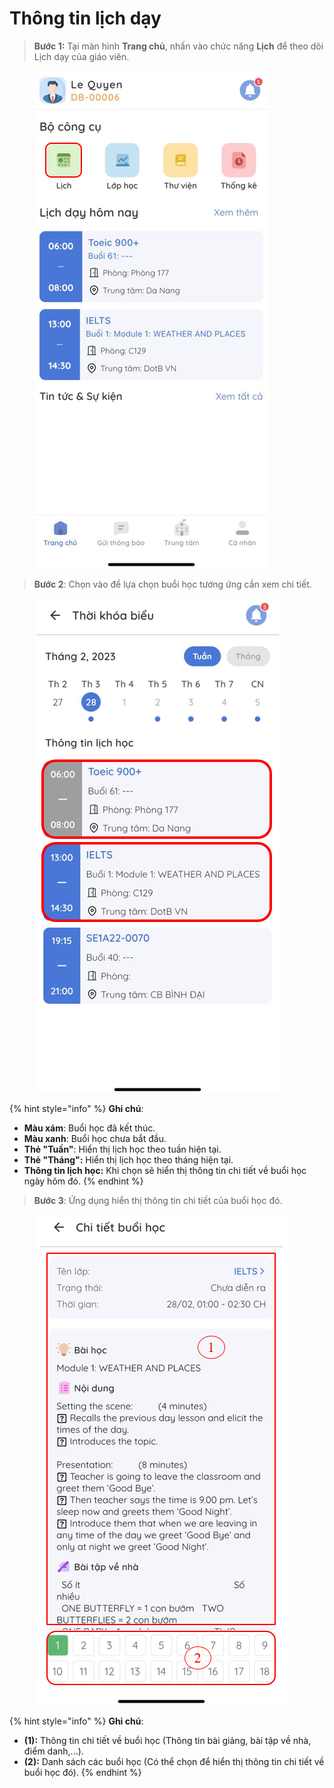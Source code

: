 # Thông tin lịch dạy

> **Bước 1:** Tại màn hình **Trang chủ**, nhấn vào chức năng **Lịch** để theo dõi Lịch dạy của giáo viên.

<figure><img src="../.gitbook/assets/image (1).png" alt=""><figcaption></figcaption></figure>

> **Bước 2**: Chọn vào để lựa chọn buổi học tương ứng cần xem chi tiết.

<figure><img src="../.gitbook/assets/image.png" alt=""><figcaption></figcaption></figure>

{% hint style="info" %}
**Ghi chú**:

* **Màu xám**: Buổi học đã kết thúc.
* **Màu xanh**: Buổi học chưa bắt đầu.
* **Thẻ "Tuần"**: Hiển thị lịch học theo tuần hiện tại.
* **Thẻ "Tháng":** Hiển thị lịch học theo tháng hiện tại.
* &#x20;**Thông tin lịch học:** Khi chọn sẽ hiển thị thông tin chi tiết về buổi học ngày hôm đó.
{% endhint %}

> **Bước 3**: Ứng dụng hiển thị thông tin chi tiết của buổi học đó.

<figure><img src="../.gitbook/assets/image (8).png" alt=""><figcaption></figcaption></figure>

{% hint style="info" %}
**Ghi chú**:

* **(1):** Thông tin chi tiết về buổi học (Thông tin bài giảng, bài tập về nhà, điểm danh,...).
* **(2):** Danh sách các buổi học (Có thể chọn để hiển thị thông tin chi tiết về buổi học đó).&#x20;
{% endhint %}
